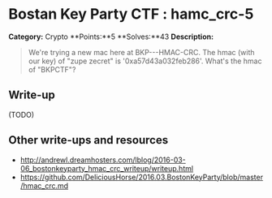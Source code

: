 # Bostan Key Party CTF : hamc_crc-5

**Category:** Crypto
**Points:**5 
**Solves:**43 
**Description:**

> We're trying a new mac here at BKP---HMAC-CRC. The hmac (with our key) of "zupe zecret" is '0xa57d43a032feb286'.  What's the hmac of "BKPCTF"?


## Write-up

(TODO)

## Other write-ups and resources

* http://andrewl.dreamhosters.com/lblog/2016-03-06_bostonkeyparty_hmac_crc_writeup/writeup.html
* https://github.com/DeliciousHorse/2016.03.BostonKeyParty/blob/master/hmac_crc.md

